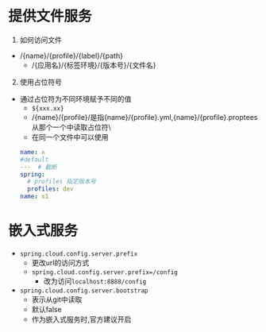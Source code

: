 # 提供文件服务
1. 如何访问文件
  - /{name}/{profile}/{label}/{path}
    - /{应用名}/{标签环境}/{版本号}/{文件名}
2. 使用占位符号
  - 通过占位符为不同环境赋予不同的值
    - `${xxx.xx}`
    - /{name}/{profile}/是指{name}/{profile}.yml,{name}/{profile}.proptees 从那个一个中读取占位符\
    - 在同一个文件中可以使用
    ```yml
    name: x
    #default
    ---  # 截断
    spring:
      # profiles 指定版本号
      profiles: dev
    name: x1

    ```

# 嵌入式服务
- `spring.cloud.config.server.prefix`
  - 更改url的访问方式
  - `spring.cloud.config.server.prefix=/config`
    - 改为访问`localhost:8888/config`
- `spring.cloud.config.server.bootstrap`
  - 表示从git中读取
  - 默认false
  - 作为嵌入式服务时,官方建议开启
